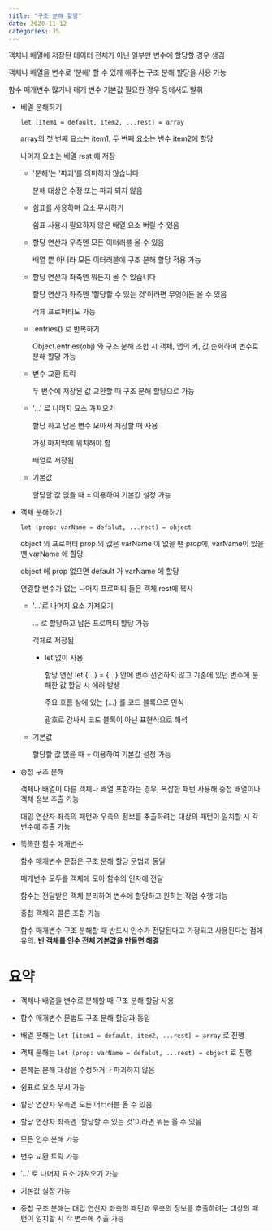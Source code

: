 ```yaml
---
title: "구조 분해 할당"
date: 2020-11-12
categories: JS
---
```


객체나 배열에 저장된 데이터 전체가 아닌 일부만 변수에 할당할 경우 생김

객체나 배열을 변수로 '분해' 할 수 있께 해주는 구조 분해 할당을 사용 가능

함수 매개변수 많거나 매개 변수 기본값 필요한 경우 등에서도 발휘

- 배열 분해하기

  `let [item1 = default, item2, ...rest] = array`

  array의 첫 번째 요소는 item1, 두 번째 요소는 변수 item2에 할당

  나머지 요소는 배열 rest 에 저장

  - '분해'는 '파괴'를 의미하지 않습니다

    분해 대상은 수정 또는 파괴 되지 않음

  - 쉼표를 사용하며 요소 무시하기

    쉼표 사용시 필요하지 않은 배열 요소 버릴 수 있음

  - 할당 연산자 우측엔 모든 이터러블 올 수 있음

    배열 뿐 아니라 모든 이터러블에 구조 분해 할당 적용 가능

  - 할당 연산자 좌측엔 뭐든지 올 수 있습니다

    할당 연산자 좌측엔 '할당할 수 있는 것'이라면 무엇이든 올 수 있음

    객체 프로퍼티도 가능

  - .entries() 로 반복하기

    Object.entries(obj) 와 구조 분해 조합 시 객체, 맵의 키, 값 순회하며 변수로 분해 할당 가능

  - 변수 교환 트릭

    두 변수에 저장된 값 교환할 때 구조 분해 할당으로 가능

  - '...' 로 나머지 요소 가져오기

    할당 하고 남은 변수 모아서 저장할 때 사용

    가장 마지막에 위치해야 함

    배열로 저장됨

  - 기본값

    할당할 값 없을 때 = 이용하여 기본값 설정 가능

- 객체 분해하기

  `let (prop: varName = defalut, ...rest) = object`

  object 의 프로퍼티 prop 의 값은 varName 이 없을 땐 prop에, varName이 있을 땐 varName 에 할당.

  object 에 prop 없으면 default 가 varName 에 할당

  연결할 변수가 없는 나머지 프로퍼티 들은 객체 rest에 복사

  - '...'로 나머지 요소 가져오기

    ... 로 할당하고 남은 프로퍼티 할당 가능

    객체로 저장됨

    - let 없이 사용

      할당 연산 let {...} = {...} 안에 변수 선언하지 않고 기존에 있던 변수에 분해한 값 할당 시 에러 발생

      주요 흐름 상에 있는 {...} 를 코드 블록으로 인식

      괄호로 감싸서 코드 블록이 아닌 표현식으로 해석

  - 기본값

    할당할 값 없을 때 = 이용하여 기본값 설정 가능

- 중첩 구조 분해

  객체나 배열이 다른 객체나 배열 포함하는 경우, 복잡한 패턴 사용해 중첩 배열이나 객체 정보 추출 가능

  대입 연산자 좌측의 패턴과 우측의 정보를 추출하려는 대상의 패턴이 일치할 시 각 변수에 추출 가능

- 똑똑한 함수 매개변수

  함수 매개변수 문접은 구조 분해 할당 문법과 동일

  매개변수 모두를 객체에 모아 함수의 인자에 전달

  함수는 전달받은 객체 분리하여 변수에 할당하고 원하는 작업 수행 가능

  중첩 객체와 콜론 조합 가능

  함수 매개변수 구조 분해할 때 반드시 인수가 전달된다고 가정되고 사용된다는 점에 유의. **빈 객체를 인수 전체 기본값을 만들면 해결**

# 요약

- 객체나 배열을 변수로 분해할 때 구조 분해 할당 사용

- 함수 매개변수 문법도 구조 분해 할당과 동일

- 배열 분해는 `let [item1 = default, item2, ...rest] = array` 로 진행

- 객체 분해는 `let (prop: varName = defalut, ...rest) = object` 로 진행

- 분해는 분해 대상을 수정하거나 파괴하지 않음

- 쉼표로 요소 무시 가능

- 할당 연산자 우측엔 모든 어터러블 올 수 있음

- 할당 연산자 좌측엔 '할당할 수 있는 것'이라면 뭐든 올 수 있음

- 모든 인수 분해 가능

- 변수 교환 트릭 가능

- '...' 로 나머지 요소 가져오기 가능

- 기본값 설정 가능

- 중첩 구조 분해는 대입 연산자 좌측의 패턴과 우측의 정보를 추출하려는 대상의 패턴이 일치할 시 각 변수에 추출 가능
